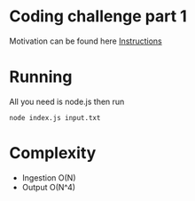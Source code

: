 # Coding challenge part 1

Motivation can be found here [Instructions](instructions.txt)

# Running

All you need is node.js then run

`node index.js input.txt`

# Complexity

- Ingestion O(N)
- Output O(N^4)
